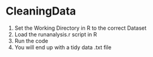 # CleaningData

1. Set the Working Directory in R to the correct Dataset
2. Load the runanalysis.r script in R
3. Run the code
4. You will end up with a tidy data .txt file
